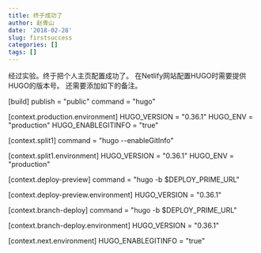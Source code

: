 ```yaml
---
title: 终于成功了
author: 赵青山
date: '2018-02-28'
slug: firstsuccess
categories: []
tags: []
---
```

经过实验。终于把个人主页配置成功了。
在Netlify网站配置HUGO时需要提供HUGO的版本号。
还需要添加如下的备注。

[build]
publish = "public"
command = "hugo"

[context.production.environment]
HUGO_VERSION = "0.36.1"
HUGO_ENV = "production"
HUGO_ENABLEGITINFO = "true"

[context.split1]
command = "hugo --enableGitInfo"

[context.split1.environment]
HUGO_VERSION = "0.36.1"
HUGO_ENV = "production"

[context.deploy-preview]
command = "hugo -b $DEPLOY_PRIME_URL"

[context.deploy-preview.environment]
HUGO_VERSION = "0.36.1"

[context.branch-deploy]
command = "hugo -b $DEPLOY_PRIME_URL"

[context.branch-deploy.environment]
HUGO_VERSION = "0.36.1"

[context.next.environment]
HUGO_ENABLEGITINFO = "true"


